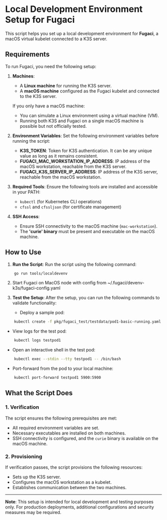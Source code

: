 
# Local Development Environment Setup for Fugaci

This script helps you set up a local development environment for **Fugaci**, a macOS virtual kubelet connected to a K3S server. 

## Requirements

To run Fugaci, you need the following setup:

1. **Machines**:
   - A **Linux machine** for running the K3S server.
   - A **macOS machine** configured as the Fugaci kubelet and connected to the K3S server.

   If you only have a macOS machine:
   - You can simulate a Linux environment using a virtual machine (VM).
   - Running both K3S and Fugaci on a single macOS machine is possible but not officially tested.

2. **Environment Variables**:
   Set the following environment variables before running the script:
   - **K3S_TOKEN**: Token for K3S authentication. It can be any unique value as long as it remains consistent.
   - **FUGACI_MAC_WORKSTATION_IP_ADDRESS**: IP address of the macOS workstation, reachable from the K3S server.
   - **FUGACI_K3S_SERVER_IP_ADDRESS**: IP address of the K3S server, reachable from the macOS workstation.

3. **Required Tools**:
   Ensure the following tools are installed and accessible in your PATH:
   - `kubectl` (for Kubernetes CLI operations)
   - `cfssl` and `cfssljson` (for certificate management)

4. **SSH Access**:
   - Ensure SSH connectivity to the macOS machine (`mac-workstation`).
   - The **'curie' binary** must be present and executable on the macOS machine.

## How to Use

1. **Run the Script**:
Run the script using the following command:
```sh
	go run tools/localdevenv
```

2. Start Fugaci on MacOS node with config from ~/.fugaci/devenv-k3s/fugaci-config.yaml

3. **Test the Setup**:
   After the setup, you can run the following commands to validate functionality:
   - Deploy a sample pod:
```sh
	kubectl create -f pkg/fugaci_test/testdata/pod1-basic-running.yaml
```
   - View logs for the test pod:
```sh
	kubectl logs testpod1
```
   - Open an interactive shell in the test pod:
```sh
	kubectl exec --stdin --tty testpod1 -- /bin/bash
```
   - Port-forward from the pod to your local machine:
```sh
	kubectl port-forward testpod1 5900:5900
```

## What the Script Does

### 1. Verification
The script ensures the following prerequisites are met:
- All required environment variables are set.
- Necessary executables are installed on both machines.
- SSH connectivity is configured, and the `curie` binary is available on the macOS machine.

### 2. Provisioning
If verification passes, the script provisions the following resources:
- Sets up the K3S server.
- Configures the macOS workstation as a kubelet.
- Establishes communication between the two machines.

---

**Note**: This setup is intended for local development and testing purposes only. For production deployments, additional configurations and security measures may be required.

